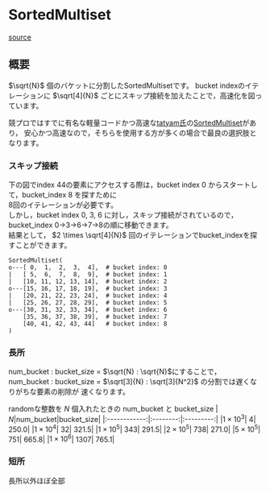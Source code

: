 # SortedMultiset

[source](../../lib/multiset/multiset.py)

## 概要
$\sqrt{N}$ 個のバケットに分割したSortedMultisetです。
bucket indexのイテレーションに $\sqrt[4]{N}$ ごとにスキップ接続を加えたことで，高速化を図っています。

競プロではすでに有名な軽量コードかつ高速な[tatyam氏](https://twitter.com/tatyam_prime)の[SortedMultiset](https://github.com/tatyam-prime/SortedSet)があり，
安心かつ高速なので，そちらを使用する方が多くの場合で最良の選択肢となります。

### スキップ接続
下の図でindex 44の要素にアクセスする際は，bucket index 0 からスタートして，bucket_index 8 を探すために  
8回のイテレーションが必要です。  
しかし，bucket index 0, 3, 6 に対し，スキップ接続がされているので，bucket_index 0->3->6->7->8の順に移動できます。  
結果として， $2 \times \sqrt[4]{N}$ 回のイテレーションでbucket_indexを探すことができます。

```
SortedMultiset(
o---[ 0,  1,  2,  3,  4],  # bucket index: 0
|   [ 5,  6,  7,  8,  9],  # bucket index: 1
|   [10, 11, 12, 13, 14],  # bucket index: 2
o---[15, 16, 17, 18, 19],  # bucket index: 3
|   [20, 21, 22, 23, 24],  # bucket index: 4
|   [25, 26, 27, 28, 29],  # bucket index: 5
o---[30, 31, 32, 33, 34],  # bucket index: 6
    [35, 36, 37, 38, 39],  # bucket index: 7
    [40, 41, 42, 43, 44]   # bucket index: 8
)
```

### 長所
num_bucket : bucket_size = $\sqrt{N} : \sqrt{N}$にすることで，  
num_bucket : bucket_size = $\sqrt[3]{N} : \sqrt[3]{N^2}$ の分割では遅くなりがちな要素の削除が
速くなります。

randomな整数を $N$ 個入れたときの num_bucket と bucket_size
|           $N$|num_bucket|bucket_size|
|:------------:|:--------:|:---------:|
|$1\times 10^3$|         4|      250.0|
|$1\times 10^4$|        32|      321.5|
|$1\times 10^5$|       343|      291.5|
|$2\times 10^5$|       738|      271.0|
|$5\times 10^5$|       751|      665.8|
|$1\times 10^6$|      1307|      765.1|


### 短所
長所以外ほぼ全部

